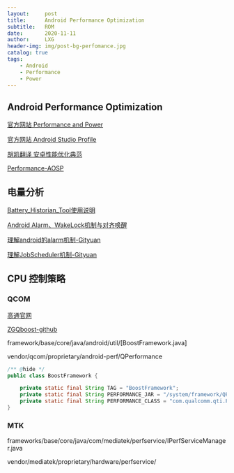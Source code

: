 ```yaml
---
layout:     post
title:      Android Performance Optimization
subtitle:   ROM
date:       2020-11-11
author:     LXG
header-img: img/post-bg-perfomance.jpg
catalog: true
tags:
    - Android
    - Performance
    - Power
---
```


## Android Performance Optimization

[官方网站 Performance and Power](https://developer.android.com/topic/performance/)

[官方网站 Android Studio Profile](https://developer.android.com/studio/profile/)

[胡凯翻译 安卓性能优化典范](http://hukai.me/blog/categories/android-performance/)

[Performance-AOSP](https://source.android.com/devices/tech/perf/apk-caching)


## 电量分析

[Battery_Historian_Tool使用说明](https://wwmmyy.github.io/2016/12/14/Battery_Historian_Tool%E4%BD%BF%E7%94%A8%E8%AF%B4%E6%98%8E/)

[Android Alarm、WakeLock机制与对齐唤醒](http://codingtrip.com/2017/03/27/0010-alian_wakeup/)

[理解android的alarm机制-Gityuan](http://gityuan.com/2017/03/12/alarm_manager_service/)

[理解JobScheduler机制-Gityuan](http://gityuan.com/2017/03/10/job_scheduler_service/)


## CPU 控制策略

### QCOM

[高通官网](https://developer.qualcomm.com/software/snapdragon-power-optimization-sdk)

[ZGQboost-github](https://github.com/zengge2/ZGQboost)

framework/base/core/java/android/util/[BoostFramework.java]

vendor/qcom/proprietary/android-perf/QPerformance

```java
/** @hide */
public class BoostFramework {

    private static final String TAG = "BoostFramework";
    private static final String PERFORMANCE_JAR = "/system/framework/QPerformance.jar";
    private static final String PERFORMANCE_CLASS = "com.qualcomm.qti.Performance";
}
```

### MTK

frameworks/base/core/java/com/mediatek/perfservice/IPerfServiceManager.java

vendor/mediatek/proprietary/hardware/perfservice/




